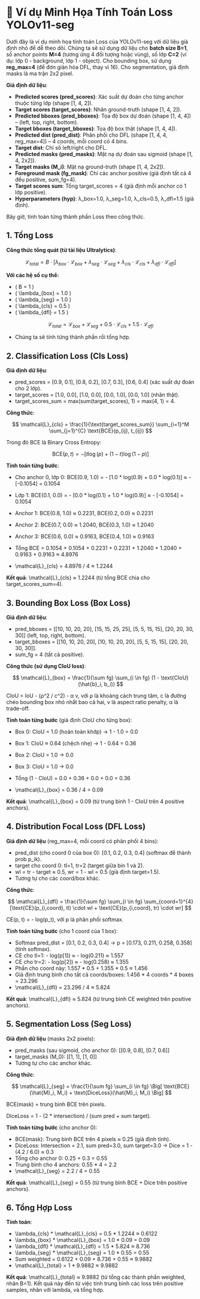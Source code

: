 # 🔹 Ví dụ Minh Họa Tính Toán Loss YOLOv11-seg

Dưới đây là ví dụ minh họa tính toán Loss của YOLOv11-seg với dữ liệu giả định nhỏ để dễ theo dõi. Chúng ta sẽ sử dụng dữ liệu cho **batch size B=1**, số anchor points **M=4** (tương ứng 4 đối tượng hoặc vùng), số lớp **C=2** (ví dụ: lớp 0 - background, lớp 1 - object). Cho bounding box, sử dụng **reg_max=4** (để đơn giản hóa DFL, thay vì 16). Cho segmentation, giả định masks là ma trận 2x2 pixel.

**Giả định dữ liệu**:
- **Predicted scores (pred_scores)**: Xác suất dự đoán cho từng anchor thuộc từng lớp (shape [1, 4, 2]).
- **Target scores (target_scores)**: Nhãn ground-truth (shape [1, 4, 2]).
- **Predicted bboxes (pred_bboxes)**: Tọa độ box dự đoán (shape [1, 4, 4]) – (left, top, right, bottom).
- **Target bboxes (target_bboxes)**: Tọa độ box thật (shape [1, 4, 4]).
- **Predicted dist (pred_dist)**: Phân phối cho DFL (shape [1, 4, 4, reg_max=4]) – 4 coords, mỗi coord có 4 bins.
- **Target dist**: Chỉ số left/right cho DFL.
- **Predicted masks (pred_masks)**: Mặt nạ dự đoán sau sigmoid (shape [1, 4, 2x2]).
- **Target masks (M_i)**: Mặt nạ ground-truth (shape [1, 4, 2x2]).
- **Foreground mask (fg_mask)**: Chỉ các anchor positive (giả định tất cả 4 đều positive, sum_fg=4).
- **Target scores sum**: Tổng target_scores = 4 (giả định mỗi anchor có 1 lớp positive).
- **Hyperparameters (hyp)**: λ_box=1.0, λ_seg=1.0, λ_cls=0.5, λ_dfl=1.5 (giả định).

Bây giờ, tính toán từng thành phần Loss theo công thức.

## 1. Tổng Loss

**Công thức tổng quát (từ tài liệu Ultralytics)**:

$$
\mathcal{L}_{total} = B \cdot \Big[ \lambda_{box} \cdot \mathcal{L}_{box} + \lambda_{seg} \cdot \mathcal{L}_{seg} + \lambda_{cls} \cdot \mathcal{L}_{cls} + \lambda_{dfl} \cdot \mathcal{L}_{dfl} \Big]
$$

**Với các hệ số cụ thể:**

- \( B = 1 \)
- \( \lambda_{box} = 1.0 \)
- \( \lambda_{seg} = 1.0 \)
- \( \lambda_{cls} = 0.5 \)
- \( \lambda_{dfl} = 1.5 \)

$$
\mathcal{L}_{total} =
\mathcal{L}_{box} +
\mathcal{L}_{seg} +
0.5 \cdot \mathcal{L}_{cls} +
1.5 \cdot \mathcal{L}_{dfl}
$$

- Chúng ta sẽ tính từng thành phần rồi tổng hợp.

## 2. Classification Loss (Cls Loss)

**Giả định dữ liệu**:
- pred_scores = [0.9, 0.1], [0.8, 0.2], [0.7, 0.3], [0.6, 0.4] (xác suất dự đoán cho 2 lớp).
- target_scores = [1.0, 0.0], [1.0, 0.0], [0.0, 1.0], [0.0, 1.0] (nhãn thật).
- target_scores_sum = max(sum(target_scores), 1) = max(4, 1) = 4.

**Công thức**:

$$
\mathcal{L}_{cls} = \frac{1}{\text{target_scores_sum}} \sum_{i=1}^M \sum_{j=1}^{C} \text{BCE}(p_{ij}, t_{ij})
$$

Trong đó BCE là Binary Cross Entropy:

$$
\text{BCE}(p, t) = - [t \log(p) + (1 - t) \log(1 - p)]
$$

**Tính toán từng bước**:
- Cho anchor 0, lớp 0: BCE(0.9, 1.0) = - [1.0 * log(0.9) + 0.0 * log(0.1)] ≈ - [-0.1054] = 0.1054
- Lớp 1: BCE(0.1, 0.0) = - [0.0 * log(0.1) + 1.0 * log(0.9)] ≈ - [-0.1054] = 0.1054
- Anchor 1: BCE(0.8, 1.0) ≈ 0.2231, BCE(0.2, 0.0) ≈ 0.2231
- Anchor 2: BCE(0.7, 0.0) ≈ 1.2040, BCE(0.3, 1.0) ≈ 1.2040
- Anchor 3: BCE(0.6, 0.0) ≈ 0.9163, BCE(0.4, 1.0) ≈ 0.9163

- Tổng BCE = 0.1054 + 0.1054 + 0.2231 + 0.2231 + 1.2040 + 1.2040 + 0.9163 + 0.9163 ≈ 4.8976
- \mathcal{L}_{cls} = 4.8976 / 4 ≈ 1.2244

**Kết quả**: \mathcal{L}_{cls} ≈ 1.2244 (từ tổng BCE chia cho target_scores_sum=4).

## 3. Bounding Box Loss (Box Loss)

**Giả định dữ liệu**:
- pred_bboxes = [[10, 10, 20, 20], [15, 15, 25, 25], [5, 5, 15, 15], [20, 20, 30, 30]] (left, top, right, bottom).
- target_bboxes = [[10, 10, 20, 20], [10, 10, 20, 20], [5, 5, 15, 15], [20, 20, 30, 30]].
- sum_fg = 4 (tất cả positive).

**Công thức (sử dụng CIoU loss)**:

$$
\mathcal{L}_{box} = \frac{1}{\sum fg} \sum_{i \in fg} (1 - \text{CIoU}(\hat{b}_i, b_i))
$$

CIoU = IoU - (ρ^2 / c^2) - α v, với ρ là khoảng cách trung tâm, c là đường chéo bounding box nhỏ nhất bao cả hai, v là aspect ratio penalty, α là trade-off.

**Tính toán từng bước** (giả định CIoU cho từng box):
- Box 0: CIoU = 1.0 (hoàn toàn khớp) → 1 - 1.0 = 0.0
- Box 1: CIoU ≈ 0.64 (chệch nhẹ) → 1 - 0.64 = 0.36
- Box 2: CIoU = 1.0 → 0.0
- Box 3: CIoU = 1.0 → 0.0

- Tổng (1 - CIoU) = 0.0 + 0.36 + 0.0 + 0.0 = 0.36
- \mathcal{L}_{box} = 0.36 / 4 = 0.09

**Kết quả**: \mathcal{L}_{box} = 0.09 (từ trung bình 1 - CIoU trên 4 positive anchors).

## 4. Distribution Focal Loss (DFL Loss)

**Giả định dữ liệu** (reg_max=4, mỗi coord có phân phối 4 bins):
- pred_dist (cho coord 0 của box 0): [0.1, 0.2, 0.3, 0.4] (softmax để thành prob p_ik).
- target cho coord 0: tl=1, tr=2 (target giữa bin 1 và 2).
- wl = tr - target ≈ 0.5, wr = 1 - wl = 0.5 (giả định target=1.5).
- Tương tự cho các coord/box khác.

**Công thức**:

$$
\mathcal{L}_{dfl} = \frac{1}{\sum fg} \sum_{i \in fg} \sum_{coord=1}^{4} [\text{CE}(p_{i,coord}, tl) \cdot wl + \text{CE}(p_{i,coord}, tr) \cdot wr]
$$

CE(p, t) = - log(p_t), với p là phân phối softmax.

**Tính toán từng bước** (cho 1 coord của 1 box):
- Softmax pred_dist = [0.1, 0.2, 0.3, 0.4] → p = [0.173, 0.211, 0.258, 0.358] (tính softmax).
- CE cho tl=1: - log(p[1]) ≈ - log(0.211) ≈ 1.557
- CE cho tr=2: - log(p[2]) ≈ - log(0.258) ≈ 1.355
- Phần cho coord này: 1.557 * 0.5 + 1.355 * 0.5 ≈ 1.456
- Giả định trung bình cho tất cả coords/boxes: 1.456 * 4 coords * 4 boxes = 23.296
- \mathcal{L}_{dfl} = 23.296 / 4 ≈ 5.824

**Kết quả**: \mathcal{L}_{dfl} ≈ 5.824 (từ trung bình CE weighted trên positive anchors).

## 5. Segmentation Loss (Seg Loss)

**Giả định dữ liệu** (masks 2x2 pixels):
- pred_masks (sau sigmoid, cho anchor 0): [[0.9, 0.8], [0.7, 0.6]]
- target_masks (M_0): [[1, 1], [1, 0]]
- Tương tự cho các anchor khác.

**Công thức**:

$$
\mathcal{L}_{seg} = \frac{1}{\sum fg} \sum_{i \in fg} \Big[ \text{BCE}(\hat{M}_i, M_i) + \text{DiceLoss}(\hat{M}_i, M_i) \Big]
$$

BCE(mask) = trung bình BCE trên pixels.

DiceLoss = 1 - (2 * intersection) / (sum pred + sum target).

**Tính toán từng bước** (cho anchor 0):
- BCE(mask): Trung bình BCE trên 4 pixels ≈ 0.25 (giả định tính).
- DiceLoss: Intersection = 2.1, sum pred=3.0, sum target=3.0 → Dice = 1 - (4.2 / 6.0) ≈ 0.3
- Tổng cho anchor 0: 0.25 + 0.3 = 0.55
- Trung bình cho 4 anchors: 0.55 * 4 = 2.2
- \mathcal{L}_{seg} = 2.2 / 4 = 0.55

**Kết quả**: \mathcal{L}_{seg} = 0.55 (từ trung bình BCE + Dice trên positive anchors).

## 6. Tổng Hợp Loss

**Tính toán**:
- \lambda_{cls} * \mathcal{L}_{cls} = 0.5 * 1.2244 ≈ 0.6122
- \lambda_{box} * \mathcal{L}_{box} = 1.0 * 0.09 = 0.09
- \lambda_{dfl} * \mathcal{L}_{dfl} = 1.5 * 5.824 ≈ 8.736
- \lambda_{seg} * \mathcal{L}_{seg} = 1.0 * 0.55 = 0.55
- Sum weighted = 0.6122 + 0.09 + 8.736 + 0.55 ≈ 9.9882
- \mathcal{L}_{total} = 1 * 9.9882 ≈ 9.9882

**Kết quả**: \mathcal{L}_{total} ≈ 9.9882 (từ tổng các thành phần weighted, nhân B=1). Kết quả này đến từ việc tính trung bình các loss trên positive samples, nhân với lambda, và tổng hợp.